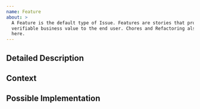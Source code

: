 ```yaml
---
name: Feature
about: >
  A Feature is the default type of Issue. Features are stories that provide 
  verifiable business value to the end user. Chores and Refactoring also go 
  here.
---
```

<!--- ↑ Provide a general summary of the issue in the Title above ↑ -->

## Detailed Description

<!--- Provide a detailed description of the change or addition you are 
<!--- proposing -->

## Context

<!--- Why is this change important to you? How would you use it? -->
<!--- How can it benefit other users? -->

## Possible Implementation

<!--- Not obligatory, but suggest an idea for implementing addition or 
<!--- change -->
